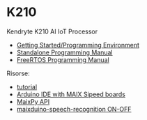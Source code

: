 # K210
Kendryte K210 AI IoT Processor
* [Getting Started/Programming Environment](https://www.seeedstudio.com/blog/2019/09/12/get-started-with-k210-hardware-and-programming-environment/)
* [Standalone Programming Manual](https://www.canaan-creative.com/wp-content/uploads/2020/03/kendryte_standalone_programming_guide_20190311144158_en.pdf)
* [FreeRTOS Programming Manual](https://github.com/Prof-Palitto/K210/blob/main/kendryte_freertos_programming_guide_en.pdf)

Risorse:
* [tutorial](http://www.yahboom.net/study/K210-Developer-Kit)
* [Arduino IDE with MAIX Sipeed boards](https://github.com/sipeed/Maixduino)
* [MaixPy API](http://www.86x.org/cn-maixpy/cn.maixpy.sipeed.com/en/index.html)
* [maixduino-speech-recognition ON-OFF](https://www.edgemicrotech.com/tutorial-3-maixduino-speech-recognition/)
